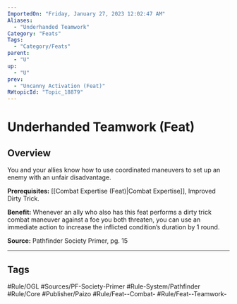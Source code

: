 ```yaml
---
ImportedOn: "Friday, January 27, 2023 12:02:47 AM"
Aliases:
  - "Underhanded Teamwork"
Category: "Feats"
Tags:
  - "Category/Feats"
parent:
  - "U"
up:
  - "U"
prev:
  - "Uncanny Activation (Feat)"
RWtopicId: "Topic_18879"
---
```

# Underhanded Teamwork (Feat)
## Overview
You and your allies know how to use coordinated maneuvers to set up an enemy with an unfair disadvantage.

**Prerequisites:** [[Combat Expertise (Feat)|Combat Expertise]], Improved Dirty Trick.

**Benefit:** Whenever an ally who also has this feat performs a dirty trick combat maneuver against a foe you both threaten, you can use an immediate action to increase the inflicted condition’s duration by 1 round.

**Source:** Pathfinder Society Primer, pg. 15


---
## Tags
#Rule/OGL #Sources/PF-Society-Primer #Rule-System/Pathfinder #Rule/Core #Publisher/Paizo #Rule/Feat--Combat- #Rule/Feat--Teamwork-

